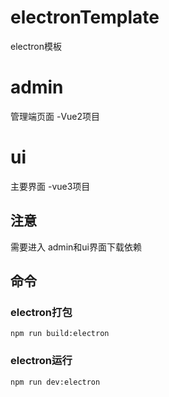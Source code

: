 # electronTemplate
electron模板
# admin 
  管理端页面 -Vue2项目
# ui
  主要界面 -vue3项目
##  注意
需要进入 admin和ui界面下载依赖
## 命令
  ### electron打包 
    npm run build:electron
  ### electron运行
    npm run dev:electron

